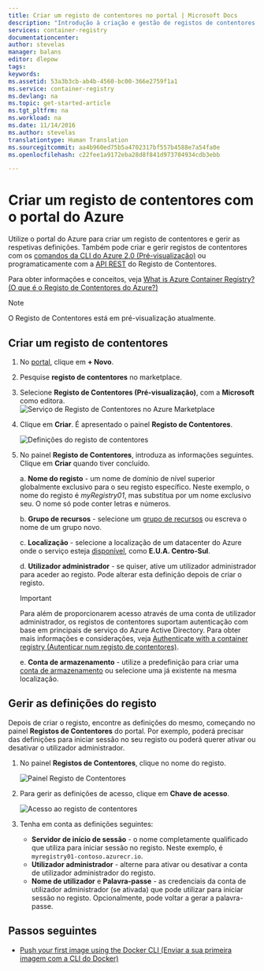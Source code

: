 ```yaml
---
title: Criar um registo de contentores no portal | Microsoft Docs
description: "Introdução à criação e gestão de registos de contentores do Azure com o portal do Azure"
services: container-registry
documentationcenter: 
author: stevelas
manager: balans
editor: dlepow
tags: 
keywords: 
ms.assetid: 53a3b3cb-ab4b-4560-bc00-366e2759f1a1
ms.service: container-registry
ms.devlang: na
ms.topic: get-started-article
ms.tgt_pltfrm: na
ms.workload: na
ms.date: 11/14/2016
ms.author: stevelas
translationtype: Human Translation
ms.sourcegitcommit: aa4b960ed75b5a4702317bf557b4588e7a54fa0e
ms.openlocfilehash: c22fee1a9172eba28d8f841d973704934cdb3ebb

---
```

# <a name="create-a-container-registry-using-the-azure-portal"></a>Criar um registo de contentores com o portal do Azure
Utilize o portal do Azure para criar um registo de contentores e gerir as respetivas definições. Também pode criar e gerir registos de contentores com os [comandos da CLI do Azure 2.0 (Pré-visualização)](container-registry-get-started-azure-cli.md) ou programaticamente com a [API REST](https://go.microsoft.com/fwlink/p/?linkid=834376) do Registo de Contentores.

Para obter informações e conceitos, veja [What is Azure Container Registry? (O que é o Registo de Contentores do Azure?)](container-registry-intro.md)


> [!NOTE]
> O Registo de Contentores está em pré-visualização atualmente.


## <a name="create-a-container-registry"></a>Criar um registo de contentores
1. No [portal](https://portal.azure.com), clique em **+ Novo**.
2. Pesquise **registo de contentores** no marketplace.
3. Selecione **Registo de Contentores (Pré-visualização)**, com a **Microsoft** como editora. 
    ![Serviço de Registo de Contentores no Azure Marketplace](./media/container-registry-get-started-portal/container-registry-marketplace.png)
4. Clique em **Criar**. É apresentado o painel **Registo de Contentores**.

    ![Definições do registo de contentores](./media/container-registry-get-started-portal/container-registry-settings.png)
5. No painel **Registo de Contentores**, introduza as informações seguintes. Clique em **Criar** quando tiver concluído.
   
    a. **Nome do registo** - um nome de domínio de nível superior globalmente exclusivo para o seu registo específico. Neste exemplo, o nome do registo é *myRegistry01*, mas substitua por um nome exclusivo seu. O nome só pode conter letras e números.
   
    b. **Grupo de recursos** - selecione um [grupo de recursos](../azure-resource-manager/resource-group-overview.md#resource-groups) ou escreva o nome de um grupo novo. 
   
    c. **Localização** - selecione a localização de um datacenter do Azure onde o serviço esteja [disponível](https://azure.microsoft.com/regions/services/), como **E.U.A. Centro-Sul**. 
   
    d. **Utilizador administrador** - se quiser, ative um utilizador administrador para aceder ao registo. Pode alterar esta definição depois de criar o registo.
   
   > [!IMPORTANT]
   > Para além de proporcionarem acesso através de uma conta de utilizador administrador, os registos de contentores suportam autenticação com base em principais de serviço do Azure Active Directory. Para obter mais informações e considerações, veja [Authenticate with a container registry (Autenticar num registo de contentores)](container-registry-authentication.md).
   
    e. **Conta de armazenamento** - utilize a predefinição para criar uma [conta de armazenamento](../storage/storage-introduction.md) ou selecione uma já existente na mesma localização.

## <a name="manage-registry-settings"></a>Gerir as definições do registo
Depois de criar o registo, encontre as definições do mesmo, começando no painel **Registos de Contentores** do portal. Por exemplo, poderá precisar das definições para iniciar sessão no seu registo ou poderá querer ativar ou desativar o utilizador administrador.

1. No painel **Registos de Contentores**, clique no nome do registo.
   
    ![Painel Registo de Contentores](./media/container-registry-get-started-portal/container-registry-blade.png)
2. Para gerir as definições de acesso, clique em **Chave de acesso**.
   
    ![Acesso ao registo de contentores](./media/container-registry-get-started-portal/container-registry-access.png)
3. Tenha em conta as definições seguintes:
   
   * **Servidor de início de sessão** - o nome completamente qualificado que utiliza para iniciar sessão no registo. Neste exemplo, é `myregistry01-contoso.azurecr.io`.
   * **Utilizador administrador** - alterne para ativar ou desativar a conta de utilizador administrador do registo.
   * **Nome de utilizador** e **Palavra-passe** - as credenciais da conta de utilizador administrador (se ativada) que pode utilizar para iniciar sessão no registo. Opcionalmente, pode voltar a gerar a palavra-passe.

## <a name="next-steps"></a>Passos seguintes
* [Push your first image using the Docker CLI (Enviar a sua primeira imagem com a CLI do Docker)](container-registry-get-started-docker-cli.md)






<!--HONumber=Nov16_HO3-->



